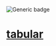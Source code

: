 ![Generic badge](https://img.shields.io/badge/tested_on-VM_|_JS-blue.svg)

# [tabular](https://github.com/rtmigo/tabular)

